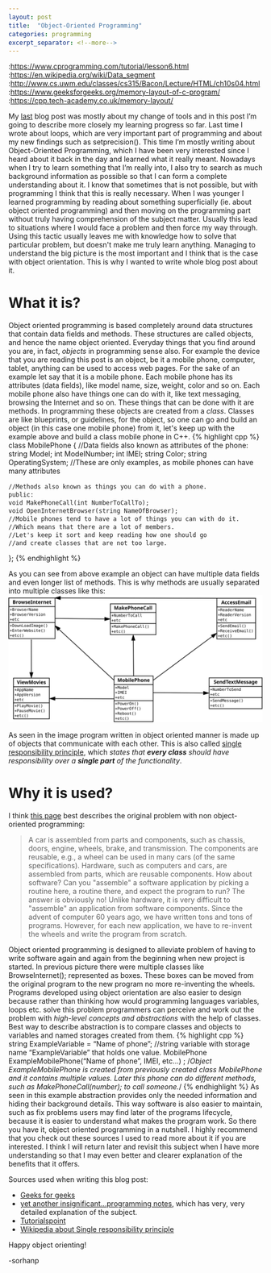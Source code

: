 ```yaml
---
layout: post
title:  "Object-Oriented Programming"
categories: programming
excerpt_separator: <!--more-->
---
```

[geeks]: https://www.geeksforgeeks.org/basic-concepts-of-object-oriented-programming-using-c/
[ntuedu]: http://www.ntu.edu.sg/home/ehchua/programming/cpp/cp3_OOP.html
[tutpoint]: https://www.tutorialspoint.com/cplusplus/cpp_object_oriented.htm
[wikispp]: https://en.wikipedia.org/wiki/Single_responsibility_principle
[last]: /programming/2018/10/31/Out-with-the-old-in-with-the-new.html
:https://www.cprogramming.com/tutorial/lesson6.html 
:https://en.wikipedia.org/wiki/Data_segment
:http://www.cs.uwm.edu/classes/cs315/Bacon/Lecture/HTML/ch10s04.html
:https://www.geeksforgeeks.org/memory-layout-of-c-program/
:https://cpp.tech-academy.co.uk/memory-layout/


My [last][last] blog post was mostly about my change of tools and in this post I’m going to describe more closely my learning progress so far. Last time I wrote about loops, which are very important part of programming and about my new findings such as setprecision(). This time I’m mostly writing about Object-Oriented Programming, which I have been very interested since I heard about it back in the day and learned what it really meant.<!--more--> Nowadays when I try to learn something that I’m really into, I also try to search as much background information as possible so that I can form a complete understanding about it. I know that sometimes that is not possible, but with programming I think that this is really necessary. When I was younger I learned programming by reading about something superficially (ie. about object oriented programming) and then moving on the programming part without truly having comprehension of the subject matter. Usually this lead to situations where I would face a problem and then force my way through. Using this tactic usually leaves me with knowledge how to solve that particular problem, but doesn't make me truly learn anything. Managing to understand the big picture is the most important and I think that is the case with object orientation. This is why I wanted to write whole blog post about it.

What it is?
==================
Object oriented programming is based completely around data structures that contain data fields and methods. These structures are called objects, and hence the name object oriented. Everyday things that you find around you are, in fact, *objects* in programming sense also. For example the device that you are reading this post is an object, be it a mobile phone, computer, tablet, anything can be used to access web pages. For the sake of an example let say that it is a mobile phone. Each mobile phone has its attributes (data fields), like model name, size, weight, color and so on. Each mobile phone also have things one can do with it, like text messaging, browsing the Internet and so on. These things that can be done with it are methods. In programming these objects are created from a *class*. Classes are like blueprints, or guidelines, for the object, so one can go and build an object (in this case one mobile phone) from it, let's keep up with the example above and build a class mobile phone in C++.
{% highlight cpp %}
class MobilePhone {
    //Data fields also known as attributes of the phone:
    string Model;
    int ModelNumber;
    int IMEI;
    string Color;
    string OperatingSystem;
    //These are only examples, as mobile phones can have many attributes

    //Methods also known as things you can do with a phone.
    public:
    void MakePhoneCall(int NumberToCallTo);
    void OpenInternetBrowser(string NameOfBrowser);
    //Mobile phones tend to have a lot of things you can with do it.
    //Which means that there are a lot of members.
    //Let's keep it sort and keep reading how one should go
    //and create classes that are not too large.
};
{% endhighlight %}

As you can see from above example an object can have multiple data fields and even longer list of methods. This is why methods are usually separated into multiple classes like this:
![Classes](/assets/classes.svg)

As seen in the image program written in object oriented manner is made up of objects that communicate with each other. This is also called [single responsibility principle][wikispp], which *states that **every class** should have responsibility over a **single part** of the functionality*.

Why it is used?
==================

I think [this page][ntuedu] best describes the original problem with non object-oriented programming:
>A car is assembled from parts and components, such as chassis, doors, engine, wheels, brake, and transmission. The components are reusable, e.g., a wheel can be used in many cars (of the same specifications). Hardware, such as computers and cars, are assembled from parts, which are reusable components.
How about software?  Can you "assemble" a software application by picking a routine here, a routine there, and expect the program to run?  The answer is obviously no!  Unlike hardware, it is very difficult to "assemble" an application from software components.  Since the advent of computer 60 years ago, we have written tons and tons of programs.  However, for each new application, we have to re-invent the wheels and write the program from scratch.

Object oriented programming is designed to alleviate problem of having to write software again and again from the beginning when new project is started. In previous picture there were multiple classes like BrowseInternet(); represented as boxes. These boxes can be moved from the original program to the new program no more re-inventing the wheels. Programs developed using object orientation are also easier to design because rather than thinking how would programming languages variables, loops etc. solve this problem programmers can perceive and work out the problem with *high-level concepts and abstractions* with the help of classes. Best way to describe abstraction is to compare classes and objects to variables and named storages created from them.
{% highlight cpp %}
    string ExampleVariable = “Name of phone”;
    //string variable with storage name “ExampleVariable” that holds one value.
    MobilePhone ExampleMobilePhone(“Name of phone”, IMEI, etc…) ;
    /*Object ExampleMobilePhone is created from previously created
    class MobilePhone and it contains multiple values.
    Later this phone can do different methods,
    such as MakePhoneCall(number); to call someone.*/
{% endhighlight %}
As seen in this example abstraction provides only the needed information and hiding their background details. This way software is also easier to maintain, such as fix problems users may find later of the programs lifecycle, because it is easier to understand what makes the program work.
So there you have it, object oriented programming in a nutshell. I highly recommend that you check out these sources I used to read more about it if you are interested. I think I will return later and revisit this subject when I have more understanding so that I may even better and clearer explanation of the benefits that it offers.

Sources used when writing this blog post:
* [Geeks for geeks][geeks]
* [yet another insignificant...programming notes][ntuedu], which has very, very detailed explanation of the subject.
* [Tutorialspoint][tutpoint]
* [Wikipedia about Single responsibility principle][wikispp]

Happy object orienting!

-sorhanp